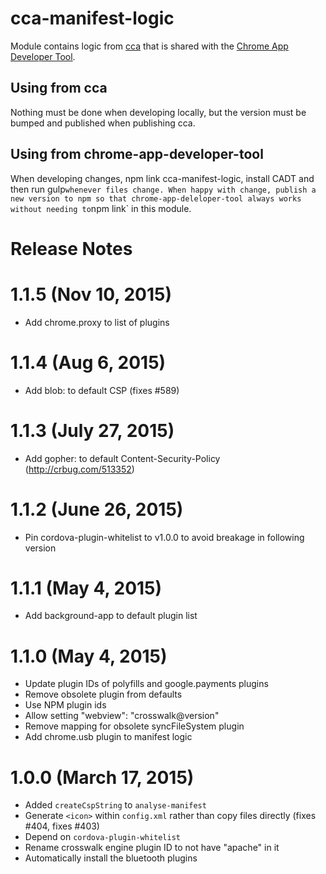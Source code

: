 # cca-manifest-logic

Module contains logic from [cca](https://www.npmjs.org/package/cca) that is
shared with the [Chrome App Developer Tool](https://github.com/MobileChromeApps/chrome-app-developer-tool/).

## Using from cca

Nothing must be done when developing locally, but the version must be bumped
and published when publishing cca.

## Using from chrome-app-developer-tool

When developing changes, npm link cca-manifest-logic, install CADT and then run gulp`
whenever files change. When happy with change, publish a new version to npm so that
chrome-app-deleloper-tool always works without needing to `npm link` in this module.

# Release Notes

# 1.1.5 (Nov 10, 2015)
- Add chrome.proxy to list of plugins

# 1.1.4 (Aug 6, 2015)
- Add blob: to default CSP (fixes #589)

# 1.1.3 (July 27, 2015)
- Add gopher: to default Content-Security-Policy (http://crbug.com/513352)

# 1.1.2 (June 26, 2015)
* Pin cordova-plugin-whitelist to v1.0.0 to avoid breakage in following version

# 1.1.1 (May 4, 2015)
* Add background-app to default plugin list

# 1.1.0 (May 4, 2015)
* Update plugin IDs of polyfills and google.payments plugins
* Remove obsolete plugin from defaults
* Use NPM plugin ids
* Allow setting "webview": "crosswalk@version"
* Remove mapping for obsolete syncFileSystem plugin
* Add chrome.usb plugin to manifest logic

# 1.0.0 (March 17, 2015)
* Added `createCspString` to `analyse-manifest`
* Generate `<icon>` within `config.xml` rather than copy files directly (fixes #404, fixes #403)
* Depend on `cordova-plugin-whitelist`
* Rename crosswalk engine plugin ID to not have "apache" in it
* Automatically install the bluetooth plugins
